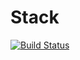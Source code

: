 # Stack

[![Build Status](https://travis-ci.org/KonstantinPronin/Stack.svg?branch=master)](https://travis-ci.org/KonstantinPronin/Stack)
